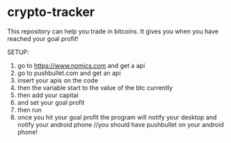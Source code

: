 # crypto-tracker
This repository can help you trade in bitcoins. It gives you when you have reached your goal profit!

SETUP:
1. go to https://www.nomics.com and get a api 
2. go to pushbullet.com and get an api
3. insert your apis on the code
4. then the variable start to the value of the btc currently
5. then add your capital 
6. and set your goal profit
7. then run
8. once you hit your goal profit the program will notify your desktop and notify your android phone //you should have pushbullet on your android phone!  
 					       
             
